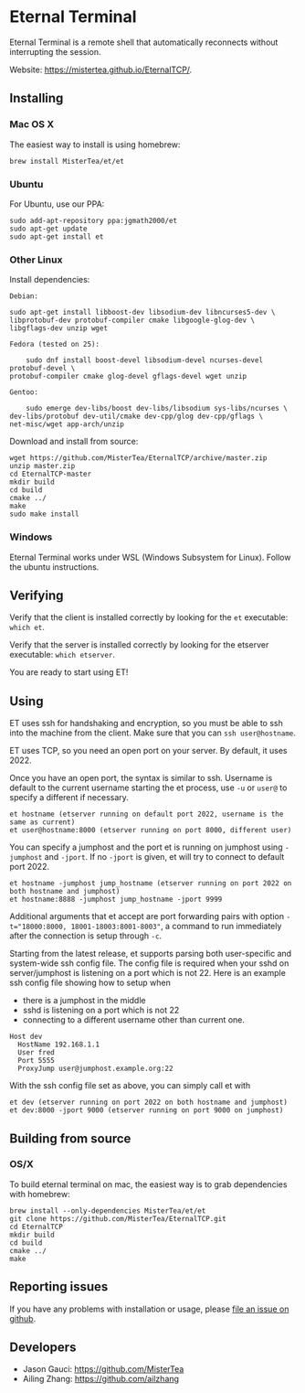 # Eternal Terminal

Eternal Terminal is a remote shell that automatically reconnects without interrupting the session.

Website: <https://mistertea.github.io/EternalTCP/>.

## Installing

### Mac OS X

The easiest way to install is using homebrew:

	brew install MisterTea/et/et

### Ubuntu

For Ubuntu, use our PPA:

	sudo add-apt-repository ppa:jgmath2000/et
	sudo apt-get update
	sudo apt-get install et

### Other Linux

Install dependencies:

    Debian:

	sudo apt-get install libboost-dev libsodium-dev libncurses5-dev \
	libprotobuf-dev protobuf-compiler cmake libgoogle-glog-dev \
	libgflags-dev unzip wget

    Fedora (tested on 25):

        sudo dnf install boost-devel libsodium-devel ncurses-devel protobuf-devel \
	protobuf-compiler cmake glog-devel gflags-devel wget unzip

    Gentoo:

        sudo emerge dev-libs/boost dev-libs/libsodium sys-libs/ncurses \
	dev-libs/protobuf dev-util/cmake dev-cpp/glog dev-cpp/gflags \
	net-misc/wget app-arch/unzip

Download and install from source:

	wget https://github.com/MisterTea/EternalTCP/archive/master.zip
	unzip master.zip
	cd EternalTCP-master
	mkdir build
	cd build
	cmake ../
	make
	sudo make install

### Windows

Eternal Terminal works under WSL (Windows Subsystem for Linux).  Follow the ubuntu instructions.

## Verifying

Verify that the client is installed correctly by looking for the `et` executable: `which et`.

Verify that the server is installed correctly by looking for the etserver executable: `which etserver`.

You are ready to start using ET!

## Using

ET uses ssh for handshaking and encryption, so you must be able to ssh into the machine from the client. Make sure that you can `ssh user@hostname`.

ET uses TCP, so you need an open port on your server. By default, it uses 2022.


Once you have an open port, the syntax is similar to ssh. Username is default to the current username starting the et process, use `-u` or `user@` to specify a different if necessary.
```
et hostname (etserver running on default port 2022, username is the same as current)
et user@hostname:8000 (etserver running on port 8000, different user)
```
You can specify a jumphost and the port et is running on jumphost using `-jumphost` and `-jport`. If no `-jport` is given, et will try to connect to default port 2022.
```
et hostname -jumphost jump_hostname (etserver running on port 2022 on both hostname and jumphost)
et hostname:8888 -jumphost jump_hostname -jport 9999
```
Additional arguments that et accept are port forwarding pairs with option `-t="18000:8000, 18001-18003:8001-8003"`, a command to run immediately after the connection is setup through `-c`.

Starting from the latest release, et supports parsing both user-specific and system-wide ssh config file.
The config file is required when your sshd on server/jumphost is listening on a port which is not 22.
Here is an example ssh config file showing how to setup when
- there is a jumphost in the middle
- sshd is listening on a port which is not 22
- connecting to a different username other than current one.

```
Host dev
  HostName 192.168.1.1
  User fred
  Port 5555
  ProxyJump user@jumphost.example.org:22
```

With the ssh config file set as above, you can simply call et with

```
et dev (etserver running on port 2022 on both hostname and jumphost)
et dev:8000 -jport 9000 (etserver running on port 9000 on jumphost)
```

## Building from source

### OS/X

To build eternal terminal on mac, the easiest way is to grab dependencies with homebrew:

```
brew install --only-dependencies MisterTea/et/et
git clone https://github.com/MisterTea/EternalTCP.git
cd EternalTCP
mkdir build
cd build
cmake ../
make
```

## Reporting issues

If you have any problems with installation or usage, please [file an issue on github](https://github.com/MisterTea/EternalTCP/issues).

## Developers

- Jason Gauci: https://github.com/MisterTea
- Ailing Zhang: https://github.com/ailzhang
